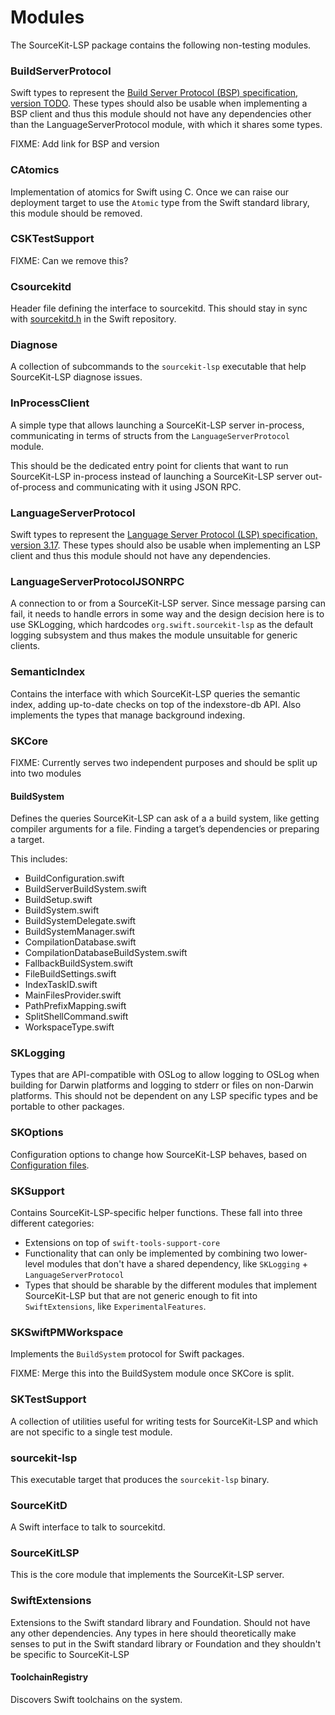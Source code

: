 # Modules

The SourceKit-LSP package contains the following non-testing modules.

### BuildServerProtocol

Swift types to represent the [Build Server Protocol (BSP) specification, version TODO](TODO). These types should also be usable when implementing a BSP client and thus this module should not have any dependencies other than the LanguageServerProtocol module, with which it shares some types.

FIXME: Add link for BSP and version

### CAtomics

Implementation of atomics for Swift using C. Once we can raise our deployment target to use the `Atomic` type from the Swift standard library, this module should be removed.

### CSKTestSupport

FIXME: Can we remove this?

### Csourcekitd

Header file defining the interface to sourcekitd. This should stay in sync with [sourcekitd.h](TODO) in the Swift repository.

### Diagnose

A collection of subcommands to the `sourcekit-lsp` executable that help SourceKit-LSP diagnose issues.

### InProcessClient

A simple type that allows launching a SourceKit-LSP server in-process, communicating in terms of structs from the `LanguageServerProtocol` module.

This should be the dedicated entry point for clients that want to run SourceKit-LSP in-process instead of launching a SourceKit-LSP server out-of-process and communicating with it using JSON RPC.

### LanguageServerProtocol

Swift types to represent the [Language Server Protocol (LSP) specification, version 3.17](https://microsoft.github.io/language-server-protocol/specifications/lsp/3.17/specification/). These types should also be usable when implementing an LSP client and thus this module should not have any dependencies.

### LanguageServerProtocolJSONRPC

A connection to or from a SourceKit-LSP server. Since message parsing can fail, it needs to handle errors in some way and the design decision here is to use SKLogging, which hardcodes `org.swift.sourcekit-lsp` as the default logging subsystem and thus makes the module unsuitable for generic clients.

### SemanticIndex

Contains the interface with which SourceKit-LSP queries the semantic index, adding up-to-date checks on top of the indexstore-db API. Also implements the types that manage background indexing.

### SKCore

FIXME: Currently serves two independent purposes and should be split up into two modules

#### BuildSystem

Defines the queries SourceKit-LSP can ask of a a build system, like getting compiler arguments for a file. Finding a target’s dependencies or preparing a target.

This includes:
- BuildConfiguration.swift
- BuildServerBuildSystem.swift
- BuildSetup.swift
- BuildSystem.swift
- BuildSystemDelegate.swift
- BuildSystemManager.swift
- CompilationDatabase.swift
- CompilationDatabaseBuildSystem.swift
- FallbackBuildSystem.swift
- FileBuildSettings.swift
- IndexTaskID.swift
- MainFilesProvider.swift
- PathPrefixMapping.swift
- SplitShellCommand.swift
- WorkspaceType.swift

### SKLogging

Types that are API-compatible with OSLog to allow logging to OSLog when building for Darwin platforms and logging to stderr or files on non-Darwin platforms. This should not be dependent on any LSP specific types and be portable to other packages.

### SKOptions

Configuration options to change how SourceKit-LSP behaves, based on [Configuration files](Configuration%20File.md).

### SKSupport

Contains SourceKit-LSP-specific helper functions. These fall into three different categories:
-  Extensions on top of `swift-tools-support-core`
- Functionality that can only be implemented by combining two lower-level modules that don't have a shared dependency, like `SKLogging` + `LanguageServerProtocol`
- Types that should be sharable by the different modules that implement SourceKit-LSP but that are not generic enough to fit into `SwiftExtensions`, like `ExperimentalFeatures`.

### SKSwiftPMWorkspace

Implements the `BuildSystem` protocol for Swift packages.

FIXME: Merge this into the BuildSystem module once SKCore is split.

### SKTestSupport

A collection of utilities useful for writing tests for SourceKit-LSP and which are not specific to a single test module.

### sourcekit-lsp

This executable target that produces the `sourcekit-lsp` binary.

### SourceKitD

A Swift interface to talk to sourcekitd.

### SourceKitLSP

This is the core module that implements the SourceKit-LSP server.

### SwiftExtensions

Extensions to the Swift standard library and Foundation. Should not have any other dependencies. Any types in here should theoretically make senses to put in the Swift standard library or Foundation and they shouldn't be specific to SourceKit-LSP

#### ToolchainRegistry

Discovers Swift toolchains on the system.
